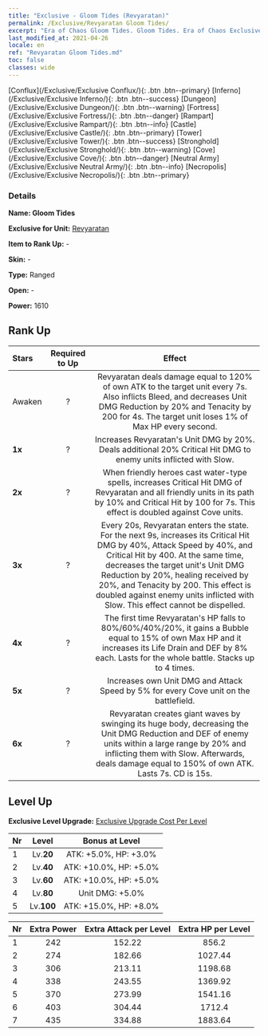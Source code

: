 ```yaml
---
title: "Exclusive - Gloom Tides (Revyaratan)"
permalink: /Exclusive/Revyaratan Gloom Tides/
excerpt: "Era of Chaos Gloom Tides. Gloom Tides. Era of Chaos Exclusive Gloom Tides. Revyaratan Exclusive."
last_modified_at: 2021-04-26
locale: en
ref: "Revyaratan Gloom Tides.md"
toc: false
classes: wide
---
```

 [Conflux](/Exclusive/Exclusive Conflux/){: .btn .btn--primary} [Inferno](/Exclusive/Exclusive Inferno/){: .btn .btn--success} [Dungeon](/Exclusive/Exclusive Dungeon/){: .btn .btn--warning} [Fortress](/Exclusive/Exclusive Fortress/){: .btn .btn--danger} [Rampart](/Exclusive/Exclusive Rampart/){: .btn .btn--info} [Castle](/Exclusive/Exclusive Castle/){: .btn .btn--primary} [Tower](/Exclusive/Exclusive Tower/){: .btn .btn--success} [Stronghold](/Exclusive/Exclusive Stronghold/){: .btn .btn--warning} [Cove](/Exclusive/Exclusive Cove/){: .btn .btn--danger} [Neutral Army](/Exclusive/Exclusive Neutral Army/){: .btn .btn--info} [Necropolis](/Exclusive/Exclusive Necropolis/){: .btn .btn--primary} 

### Details
 **Name: Gloom Tides** 

 **Exclusive for Unit:** [Revyaratan](/units/Revyaratan/) 

 **Item to Rank Up:** -

 **Skin:** -

 **Type:** Ranged

 **Open:** -

 **Power:** 1610

## Rank Up

  |     Stars    |  Required to Up | Effect |
  |:-------------|:---------------:|:---------------:|
  |  Awaken  | ? | <Blood Detect> Revyaratan deals damage equal to 120% of own ATK to the target unit every 7s. Also inflicts Bleed, and decreases Unit DMG Reduction by 20% and Tenacity by 200 for 4s. The target unit loses 1% of Max HP every second. |
  | **1x** <i class="fas fa-star"/> | ? | Increases Revyaratan's Unit DMG by 20%. Deals additional 20% Critical Hit DMG to enemy units inflicted with Slow. |
  | **2x** <i class="fas fa-star"/> | ? | When friendly heroes cast water-type spells, increases Critical Hit DMG of Revyaratan and all friendly units in its path by 10% and Critical Hit by 100 for 7s. This effect is doubled against Cove units. |
  | **3x** <i class="fas fa-star"/> | ? | <Frenzied Snapping> Every 20s, Revyaratan enters the <Frenzied Snapping> state. For the next 9s, increases its Critical Hit DMG by 40%, Attack Speed by 40%, and Critical Hit by 400. At the same time, decreases the target unit's Unit DMG Reduction by 20%, healing received by 20%, and Tenacity by 200. This effect is doubled against enemy units inflicted with Slow. This effect cannot be dispelled. |
  | **4x** <i class="fas fa-star"/> | ? | The first time Revyaratan's HP falls to 80%/60%/40%/20%, it gains a Bubble equal to 15% of own Max HP and it increases its Life Drain and DEF by 8% each. Lasts for the whole battle. Stacks up to 4 times. |
  | **5x** <i class="fas fa-star"/> | ? | Increases own Unit DMG and Attack Speed by 5% for every Cove unit on the battlefield. |
  | **6x** <i class="fas fa-star"/> | ? | <Deep-Sea Burial> Revyaratan creates giant waves by swinging its huge body, decreasing the Unit DMG Reduction and DEF of enemy units within a large range by 20% and inflicting them with Slow. Afterwards, deals damage equal to 150% of own ATK. Lasts 7s. CD is 15s. |


## Level Up
 **Exclusive Level Upgrade:** [Exclusive Upgrade Cost Per Level](/Exclusive/ExclusiveUpgradeCostPerLevel/)

  |  Nr  |   Level  | Bonus at Level |
  |:-----|:--------:|:--------------:|
  | 1 | Lv.**20** | ATK: +5.0%, HP: +3.0% |
  | 2 | Lv.**40** | ATK: +10.0%, HP: +5.0% |
  | 3 | Lv.**60** | ATK: +10.0%, HP: +5.0% |
  | 4 | Lv.**80** | Unit DMG: +5.0% |
  | 5 | Lv.**100** | ATK: +15.0%, HP: +8.0% |


  |  Nr  |  Extra Power | Extra Attack per Level | Extra HP per Level |
  |:-----|:--------:|:--------:|:--------:|
  | 1 | 242 | 152.22 | 856.2 |
  | 2 | 274 | 182.66 | 1027.44 |
  | 3 | 306 | 213.11 | 1198.68 |
  | 4 | 338 | 243.55 | 1369.92 |
  | 5 | 370 | 273.99 | 1541.16 |
  | 6 | 403 | 304.44 | 1712.4 |
  | 7 | 435 | 334.88 | 1883.64 |


